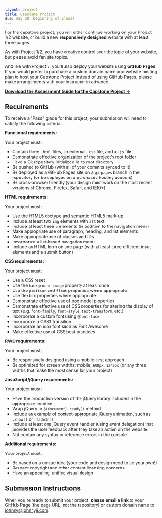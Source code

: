 ```yaml
---
layout: project
title: Capstone Project
due: Day 20 (beginning of class)
---
```


For the capstone project, you will either continue working on your Project 1/2 website, or build a new **responsively designed** website with at least three pages.

As with Project 1/2, you have creative control over the topic of your website, but please avoid fan site topics.

And like with Project 2, you'll also deploy your website using **GitHub Pages**. If you would prefer to purchase a custom domain name and website hosting plan to host your Capstone Project instead of using GitHub Pages, please make arrangements with your instructor in advance.

**[Download the Assessment Guide for the Capstone Project &rarr;](/public/files/wdf-capstone-project-assessment.pdf)**

## Requirements

To receive a "Pass" grade for this project, your submission will need to satisfy the following criteria:

**Functional requirements:**

Your project must:

- Contain three `.html` files, an external `.css` file, and a `.js` file
- Demonstrate effective organization of the project's root folder
- Have a Git repository initialized in its root directory
- Be pushed to GitHub (with all of your commits synced to it)
- Be deployed as a GitHub Pages site on a `gh-pages` branch in the repository (or be deployed on a purchased hosting account)
- Be cross-browser friendly (your design must work on the most recent versions of Chrome, Firefox, Safari, and IE10+)

**HTML requirements:**

Your project must:

- Use the HTML5 doctype and semantic HTML5 mark-up
- Include at least two `img` elements with `alt` text
- Include at least three `a` elements (in addition to the navigation menu)
- Make appropriate use of paragraph, heading, and list elements
- Make appropriate use of classes and IDs
- Incorporate a list-based navigation menu
- Include an HTML form on one page (with at least three different input elements and a submit button)

**CSS requirements:**

Your project must:

- Use a CSS reset
- Use the `background-image` property at least once
- Use the `position` and `float` properties where appropriate
- Use flexbox properties where appropriate
- Demonstrate effective use of box model properties
- Demonstrate effective use of CSS properties for altering the display of text (e.g. `font-family`, `font-style`, `text-transform`, etc.)
- Incorporate a custom font using `@font-face`
- Incorporate a CSS3 transition
- Incorporate an icon font such as Font Awesome
- Make effective use of CSS best practices

**RWD requirements:**

Your project must:

- Be responsively designed using a mobile-first approach
- Be optimized for screen widths: mobile, `600px`, `1240px` (or any three widths that make the most sense for your project)

**JavaScript/jQuery requirements:**

Your project must:

- Have the production version of the jQuery library included in the appropriate location
- Wrap jQuery in `$(document).ready()` method
- Include an example of context-appropriate jQuery animation, such as `.show()` or `.fadeIn()`
- Include at least one jQuery event handler (using event delegation) that provides the user feedback after they take an action on the website
- Not contain any syntax or reference errors in the console

**Additional requirements:**

Your project must:

- Be based on a unique idea (your code and design need to be your own!)
- Respect copyright and other content licensing concerns
- Have an appealing, unified visual design

## Submission Instructions

When you're ready to submit your project, **please email a link** to your GitHub Page (the page URL, not the repository) or custom domain name to [johnny@johnnyji.com](mailto:johnny@johnnyji.com).
